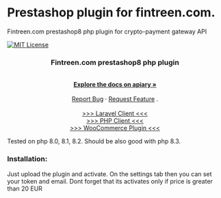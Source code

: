 # Prestashop plugin for fintreen.com.
Fintreen.com prestashop8 php plugin for crypto-payment gateway API

[![MIT License][license-shield]][license-url]


<h3 align="center">Fintreen.com prestashop8 php plugin</h3>

  <p align="center">
    <br />
    <a href="https://fintreen.docs.apiary.io/" target="_blank"><strong>Explore the docs on apiary »</strong></a>
    <br />
    <br />
    <a href="https://github.com/fintreen/prestashop/issues">Report Bug</a>
    ·
    <a href="https://github.com/fintreen/prestashop/issues">Request Feature</a>
    .
    <br />
    <br />
    <a href="https://github.com/fintreen/laravel-client">>>> Laravel Client <<<</a>
    <br />
    <a href="https://github.com/fintreen/php-client">>>> PHP Client <<<</a>  
    <br />
    <a href="https://github.com/fintreen/woocommerce">>>> WooCommerce Plugin <<<</a>
  </p>
</div>

Tested on php 8.0, 8.1, 8.2. Should be also good with php 8.3.

### Installation:

Just upload the plugin and activate. On the settings tab then you can set your token and email.
Dont forget that its activates only if price is greater than 20 EUR


<!-- MARKDOWN LINKS & IMAGES -->
<!-- https://www.markdownguide.org/basic-syntax/#reference-style-links -->
[license-shield]: https://img.shields.io/github/license/othneildrew/Best-README-Template.svg?style=for-the-badge
[license-url]: https://github.com/fintreen/php-client/blob/main/LICENCE.txt